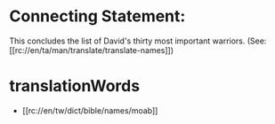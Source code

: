 # Connecting Statement:

This concludes the list of David's thirty most important warriors. (See: [[rc://en/ta/man/translate/translate-names]])

# translationWords

* [[rc://en/tw/dict/bible/names/moab]]